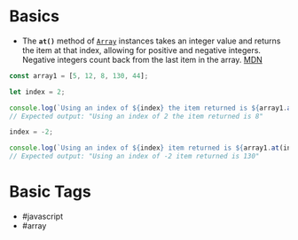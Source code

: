 # Basics
- The **`at()`** method of [`Array`](https://developer.mozilla.org/en-US/docs/Web/JavaScript/Reference/Global_Objects/Array) instances takes an integer value and returns the item at that index, allowing for positive and negative integers. Negative integers count back from the last item in the array. [MDN](https://developer.mozilla.org/en-US/docs/Web/JavaScript/Reference/Global_Objects/Array/at)
```javascript
const array1 = [5, 12, 8, 130, 44];

let index = 2;

console.log(`Using an index of ${index} the item returned is ${array1.at(index)}`);
// Expected output: "Using an index of 2 the item returned is 8"

index = -2;

console.log(`Using an index of ${index} item returned is ${array1.at(index)}`);
// Expected output: "Using an index of -2 item returned is 130"

```
# Basic Tags
- #javascript 
- #array